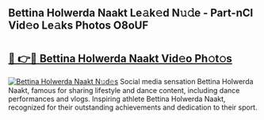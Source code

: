 ## Bettina Holwerda Naakt Le𝚊k𝚎d N𝚞𝚍e - Part-nCl Vid𝚎o Le𝚊ks Photos O8oUF

# <h2><a href="http://fb7haps.evod.top/?m=Bettina+Holwerda+Naakt">🔗 👉🔴 Bettina Holwerda Naakt Vid𝚎o Ph𝚘t𝚘s</a></h2>

[![Bettina Holwerda Naakt N𝚞d𝚎s](https://i.imgur.com/8V9OHl7.gif)](http://fb7haps.evod.top/?m=Bettina+Holwerda+Naakt)
Social media sensation Bettina Holwerda Naakt, famous for sharing lifestyle and dance content, including dance performances and vlogs. Inspiring athlete Bettina Holwerda Naakt, recognized for their outstanding achievements and dedication to their sport. 
